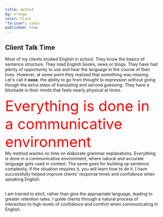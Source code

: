 ```yaml
---
title: method
bg: orange
color: black
"fa-icon": cubes
published: true
---
```



## Client Talk Time
Most of my clients studied English in school. They know the basics of sentence structure. They read English books, news or blogs. They have had plenty of opportunity to use and hear the language in the course of their lives. However, at some point they realised that something was missing. Let's call it **ease**, the ability to go from thought to expression without going though the extra steps of translating and second guessing. They have a blockade in their minds that feels nearly physical at times.  

<p style="text-align:left">
  <span style="float: right"><font size="18" color="red">Everything is done in a communicative environment</font></span>
My method wastes no time on elaborate grammar explanations. Everything is done in a communicative environment, where natural and accurate language gets used in context. The same goes for building up sentence complexity, if the situation requires it, you will learn how to do it. I have successfully helped improve clients' response times and confidence when speaking English.<br><br>

I am trained to elicit, rather than give the appropriate language, leading to greater retention rates. I guide clients through a natural process of interaction to high levels of confidence and comfort when communicating in English.
</p> 


